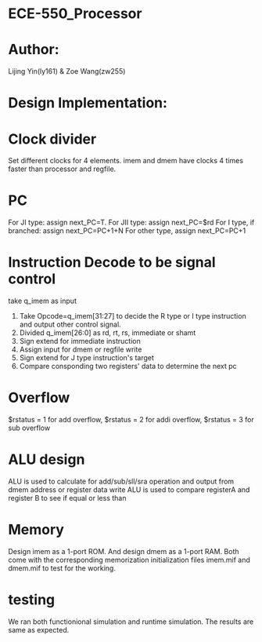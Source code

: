 # ECE-550_Processor


Author:
=======
Lijing Yin(ly161) & Zoe Wang(zw255)

Design Implementation:
=======

# Clock divider
Set different clocks for 4 elements. imem and dmem have clocks 4 times faster than processor and regfile.

# PC
For JI type: assign next_PC=T.
For JII type: assign next_PC=$rd
For I type, if branched: assign next_PC=PC+1+N
For other type, assign next_PC=PC+1

# Instruction Decode to be signal control
take q_imem as input
1. Take Opcode=q_imem[31:27] to decide the R type or I type instruction and output other control signal.
2. Divided q_imem[26:0] as rd, rt, rs, immediate or shamt
3. Sign extend for immediate instruction
4. Assign input for dmem or regfile write
5. Sign extend for J type instruction's target
6. Compare consponding two registers' data to determine the next pc

# Overflow 
$rstatus = 1 for add overflow, $rstatus = 2 for addi overflow, $rstatus = 3 for sub overflow

# ALU design
ALU is used to calculate for add/sub/sll/sra operation and output from dmem address or register data write
ALU is used to compare registerA and register B to see if equal or less than

# Memory
Design imem as a 1-port ROM. And design dmem as a 1-port RAM. Both come with the corresponding memorization initialization files imem.mif and dmem.mif to test for the working.

# testing
We ran both functionional simulation and runtime simulation. The results are same as expected. 
